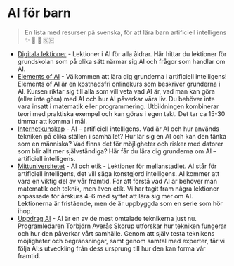 # AI för barn

> En lista med resurser på svenska, för att lära barn artificiell intelligens :sparkles: :boy: :girl: :sweden:

* [Digitala lektioner](https://digitalalektioner.se/lektioner-i-ai/) - Lektioner i AI för alla åldrar. Här hittar du lektioner för grundskolan som på olika sätt närmar sig AI och frågor som handlar om AI.
* [Elements of AI](https://www.elementsofai.se) - Välkommen att lära dig grunderna i artificiell intelligens! Elements of AI är en kostnadsfri onlinekurs som beskriver grunderna i AI. Kursen riktar sig till alla som vill veta vad AI är, vad man kan göra (eller inte göra) med AI och hur AI påverkar våra liv. Du behöver inte vara insatt i matematik eller programmering. Utbildningen kombinerar teori med praktiska exempel och kan göras i egen takt. Det tar ca 15-30 timmar att komma i mål.
* [Internetkunskap](https://internetkunskap.se/grundkurs-i-ai/) - AI – artificiell intelligens. Vad är AI och hur används tekniken på olika ställen i samhället? Hur lär sig en AI och kan den tänka som en människa? Vad finns det för möjligheter och risker med datorer som blir allt mer självständiga? Här får du lära dig grunderna om AI – artificiell intelligens.
* [Mittuniversitetet](https://www.miun.se/mot-mittuniversitetet/samverkan/livslangt-larande/barnensuniversitet/digitalt-laromaterial/ai/) - AI och etik ‑ Lektioner för mellanstadiet. AI står för artificiell intelligens, det vill säga konstgjord intelligens. AI kommer att vara en viktig del av vår framtid. För att förstå vad AI är behöver man matematik och teknik, men även etik. Vi har tagit fram några lektioner anpassade för årskurs 4–6 med syftet att lära sig mer om AI. Lektionerna är fristående, men de är uppbyggda som en serie som hör ihop.
* [Uppdrag AI](https://urplay.se/serie/238890-uppdrag-ai) - AI är en av de mest omtalade teknikerna just nu. Programledaren Torbjörn Averås Skorup utforskar hur tekniken fungerar och hur den påverkar vårt samhälle. Genom att själv testa teknikens möjligheter och begränsningar, samt genom samtal med experter, får vi följa AI:s utveckling från dess ursprung till hur den kan forma vår framtid.
